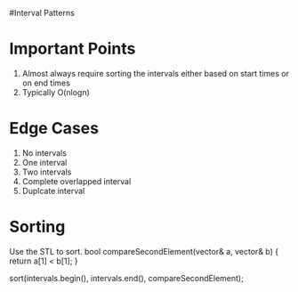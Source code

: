 #Interval Patterns


<h1>Important Points</h1>
<ol>
  <li>Almost always require sorting the intervals either based on start times or on end times</li>
  <li>Typically O(nlogn)</li>
</ol>

<h1>Edge Cases</h1>
<ol>
  <li>No intervals</li>
  <li>One interval</li>
  <li>Two intervals</li>
  <li>Complete overlapped interval</li>
  <li>Duplcate interval</li>
</ol>

<h1>Sorting</h1>
Use the STL to sort.
bool compareSecondElement(vector<int>& a, vector<int>& b) {
    return a[1] < b[1];
}

sort(intervals.begin(), intervals.end(), compareSecondElement);
